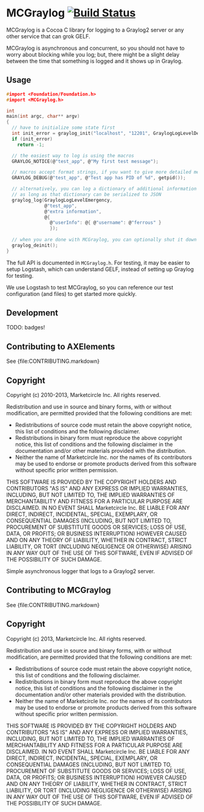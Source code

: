 # MCGraylog [![Build Status](https://travis-ci.org/Marketcircle/MCGraylog.png?branch=master)](https://travis-ci.org/Marketcircle/MCGraylog)
MCGraylog is a Cocoa C library for logging to a Graylog2 server or any
other service that can grok GELF.

MCGraylog is asynchronous and concurrent, so you should not have to
worry about blocking while you log; but, there might be a slight delay
between the time that something is logged and it shows up in Graylog.


## Usage

```c
#import <Foundation/Foundation.h>
#import <MCGraylog.h>

int
main(int argc, char** argv)
{
  // have to initialize some state first
  int init_error = graylog_init("localhost", "12201", GraylogLogLevelDebug);
  if (init_error)
    return -1;

  // the easiest way to log is using the macros
  GRAYLOG_NOTICE(@"test_app", @"My first test message");

  // macros accept format strings, if you want to give more detailed messages
  GRAYLOG_DEBUG(@"test_app", @"Test app has PID of %d", getpid());

  // alternatively, you can log a dictionary of additional information
  // as long as that dictionary can be serialized to JSON
  graylog_log(GraylogLogLevelEmergency,
              @"test_app",
              @"extra information",
              @{
                @"userInfo": @{ @"username": @"ferrous" }
                });
  
  // when you are done with MCGraylog, you can optionally shut it down
  graylog_deinit();
}
```

The full API is documented in `MCGraylog.h`. For testing, it may
be easier to setup Logstash, which can understand GELF, instead
of setting up Graylog for testing.

We use Logstash to test MCGraylog, so you can reference our test
configuration (and files) to get started more quickly.


## Development

TODO: badges!


## Contributing to AXElements

See {file:CONTRIBUTING.markdown}


## Copyright

Copyright (c) 2010-2013, Marketcircle Inc.
All rights reserved.

Redistribution and use in source and binary forms, with or without
modification, are permitted provided that the following conditions are met:

* Redistributions of source code must retain the above copyright
  notice, this list of conditions and the following disclaimer.
* Redistributions in binary form must reproduce the above copyright
  notice, this list of conditions and the following disclaimer in the
  documentation and/or other materials provided with the distribution.
* Neither the name of Marketcircle Inc. nor the names of its
  contributors may be used to endorse or promote products derived
  from this software without specific prior written permission.

THIS SOFTWARE IS PROVIDED BY THE COPYRIGHT HOLDERS AND CONTRIBUTORS "AS IS" AND
ANY EXPRESS OR IMPLIED WARRANTIES, INCLUDING, BUT NOT LIMITED TO, THE IMPLIED
WARRANTIES OF MERCHANTABILITY AND FITNESS FOR A PARTICULAR PURPOSE ARE
DISCLAIMED. IN NO EVENT SHALL Marketcircle Inc. BE LIABLE FOR ANY
DIRECT, INDIRECT, INCIDENTAL, SPECIAL, EXEMPLARY, OR CONSEQUENTIAL
DAMAGES (INCLUDING, BUT NOT LIMITED TO, PROCUREMENT OF SUBSTITUTE
GOODS OR SERVICES; LOSS OF USE, DATA, OR PROFITS; OR BUSINESS
INTERRUPTION) HOWEVER CAUSED AND ON ANY THEORY OF LIABILITY, WHETHER
IN CONTRACT, STRICT LIABILITY, OR TORT (INCLUDING NEGLIGENCE OR
OTHERWISE) ARISING IN ANY WAY OUT OF THE USE OF THIS SOFTWARE, EVEN IF
ADVISED OF THE POSSIBILITY OF SUCH DAMAGE.

Simple asynchronous logger that logs to a Graylog2 server.


## Contributing to MCGraylog

See {file:CONTRIBUTING.markdown}


## Copyright

Copyright (c) 2013, Marketcircle Inc.
All rights reserved.

Redistribution and use in source and binary forms, with or without
modification, are permitted provided that the following conditions are met:

* Redistributions of source code must retain the above copyright
  notice, this list of conditions and the following disclaimer.
* Redistributions in binary form must reproduce the above copyright
  notice, this list of conditions and the following disclaimer in the
  documentation and/or other materials provided with the distribution.
* Neither the name of Marketcircle Inc. nor the names of its
  contributors may be used to endorse or promote products derived
  from this software without specific prior written permission.

THIS SOFTWARE IS PROVIDED BY THE COPYRIGHT HOLDERS AND CONTRIBUTORS "AS IS" AND
ANY EXPRESS OR IMPLIED WARRANTIES, INCLUDING, BUT NOT LIMITED TO, THE IMPLIED
WARRANTIES OF MERCHANTABILITY AND FITNESS FOR A PARTICULAR PURPOSE ARE
DISCLAIMED. IN NO EVENT SHALL Marketcircle Inc. BE LIABLE FOR ANY
DIRECT, INDIRECT, INCIDENTAL, SPECIAL, EXEMPLARY, OR CONSEQUENTIAL
DAMAGES (INCLUDING, BUT NOT LIMITED TO, PROCUREMENT OF SUBSTITUTE
GOODS OR SERVICES; LOSS OF USE, DATA, OR PROFITS; OR BUSINESS
INTERRUPTION) HOWEVER CAUSED AND ON ANY THEORY OF LIABILITY, WHETHER
IN CONTRACT, STRICT LIABILITY, OR TORT (INCLUDING NEGLIGENCE OR
OTHERWISE) ARISING IN ANY WAY OUT OF THE USE OF THIS SOFTWARE, EVEN IF
ADVISED OF THE POSSIBILITY OF SUCH DAMAGE.
